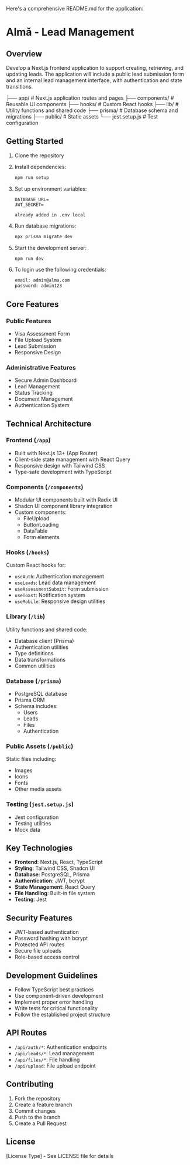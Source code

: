 Here's a comprehensive README.md for the application:

# Almǎ - Lead Management

## Overview

Develop a Next.js frontend application to support creating, retrieving, and updating leads. The application will include a public lead submission form and an internal lead management interface, with authentication and state transitions.

├── app/ # Next.js application routes and pages
├── components/ # Reusable UI components
├── hooks/ # Custom React hooks
├── lib/ # Utility functions and shared code
├── prisma/ # Database schema and migrations
├── public/ # Static assets
└── jest.setup.js # Test configuration

## Getting Started

1. Clone the repository
2. Install dependencies:
   ```bash
   npm run setup
   ```
3. Set up environment variables:

   ```
   DATABASE_URL=
   JWT_SECRET=

   already added in .env local
   ```

4. Run database migrations:
   ```bash
   npx prisma migrate dev
   ```
5. Start the development server:

   ```bash
   npm run dev
   ```

6. To login use the following credentials:
   ```bash
   email: admin@alma.com
   password: admin123
   ```

## Core Features

### Public Features

- Visa Assessment Form
- File Upload System
- Lead Submission
- Responsive Design

### Administrative Features

- Secure Admin Dashboard
- Lead Management
- Status Tracking
- Document Management
- Authentication System

## Technical Architecture

### Frontend (`/app`)

- Built with Next.js 13+ (App Router)
- Client-side state management with React Query
- Responsive design with Tailwind CSS
- Type-safe development with TypeScript

### Components (`/components`)

- Modular UI components built with Radix UI
- Shadcn UI component library integration
- Custom components:
  - FileUpload
  - ButtonLoading
  - DataTable
  - Form elements

### Hooks (`/hooks`)

Custom React hooks for:

- `useAuth`: Authentication management
- `useLeads`: Lead data management
- `useAssessmentSubmit`: Form submission
- `useToast`: Notification system
- `useMobile`: Responsive design utilities

### Library (`/lib`)

Utility functions and shared code:

- Database client (Prisma)
- Authentication utilities
- Type definitions
- Data transformations
- Common utilities

### Database (`/prisma`)

- PostgreSQL database
- Prisma ORM
- Schema includes:
  - Users
  - Leads
  - Files
  - Authentication

### Public Assets (`/public`)

Static files including:

- Images
- Icons
- Fonts
- Other media assets

### Testing (`jest.setup.js`)

- Jest configuration
- Testing utilities
- Mock data

## Key Technologies

- **Frontend**: Next.js, React, TypeScript
- **Styling**: Tailwind CSS, Shadcn UI
- **Database**: PostgreSQL, Prisma
- **Authentication**: JWT, bcrypt
- **State Management**: React Query
- **File Handling**: Built-in file system
- **Testing**: Jest

## Security Features

- JWT-based authentication
- Password hashing with bcrypt
- Protected API routes
- Secure file uploads
- Role-based access control

## Development Guidelines

- Follow TypeScript best practices
- Use component-driven development
- Implement proper error handling
- Write tests for critical functionality
- Follow the established project structure

## API Routes

- `/api/auth/*`: Authentication endpoints
- `/api/leads/*`: Lead management
- `/api/files/*`: File handling
- `/api/upload`: File upload endpoint

## Contributing

1. Fork the repository
2. Create a feature branch
3. Commit changes
4. Push to the branch
5. Create a Pull Request

## License

[License Type] - See LICENSE file for details
